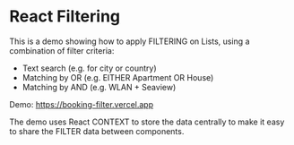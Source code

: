 # React Filtering

This is a demo showing how to apply FILTERING on Lists, using a combination of filter criteria:

- Text search (e.g. for city or country)
- Matching by OR (e.g. EITHER Apartment OR House)
- Matching by AND (e.g. WLAN + Seaview)

Demo: https://booking-filter.vercel.app

The demo uses React CONTEXT to store the data centrally to make it easy to share the FILTER data between components.
